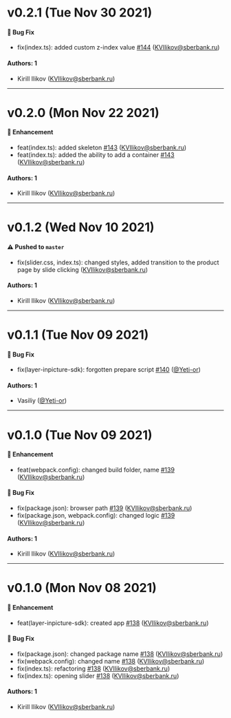 # v0.2.1 (Tue Nov 30 2021)

#### 🐛 Bug Fix

- fix(index.ts): added custom z-index value [#144](https://github.com/sberdevices/pashka/pull/144) (KVIlikov@sberbank.ru)

#### Authors: 1

- Kirill Ilikov (KVIlikov@sberbank.ru)

---

# v0.2.0 (Mon Nov 22 2021)

#### 🚀 Enhancement

- feat(index.ts): added skeleton [#143](https://github.com/sberdevices/pashka/pull/143) (KVIlikov@sberbank.ru)
- feat(index.ts): added the ability to add a container [#143](https://github.com/sberdevices/pashka/pull/143) (KVIlikov@sberbank.ru)

#### Authors: 1

- Kirill Ilikov (KVIlikov@sberbank.ru)

---

# v0.1.2 (Wed Nov 10 2021)

#### ⚠️ Pushed to `master`

- fix(slider.css, index.ts): changed styles, added transition to the product page by slide clicking (KVIlikov@sberbank.ru)

#### Authors: 1

- Kirill Ilikov (KVIlikov@sberbank.ru)

---

# v0.1.1 (Tue Nov 09 2021)

#### 🐛 Bug Fix

- fix(layer-inpicture-sdk): forgotten prepare script [#140](https://github.com/sberdevices/pashka/pull/140) ([@Yeti-or](https://github.com/Yeti-or))

#### Authors: 1

- Vasiliy ([@Yeti-or](https://github.com/Yeti-or))

---

# v0.1.0 (Tue Nov 09 2021)

#### 🚀 Enhancement

- feat(webpack.config): changed build folder, name [#139](https://github.com/sberdevices/pashka/pull/139) (KVIlikov@sberbank.ru)

#### 🐛 Bug Fix

- fix(package.json): browser path [#139](https://github.com/sberdevices/pashka/pull/139) (KVIlikov@sberbank.ru)
- fix(package.json, webpack.config): changed logic [#139](https://github.com/sberdevices/pashka/pull/139) (KVIlikov@sberbank.ru)

#### Authors: 1

- Kirill Ilikov (KVIlikov@sberbank.ru)

---

# v0.1.0 (Mon Nov 08 2021)

#### 🚀 Enhancement

- feat(layer-inpicture-sdk): created app [#138](https://github.com/sberdevices/pashka/pull/138) (KVIlikov@sberbank.ru)

#### 🐛 Bug Fix

- fix(package.json): changed package name [#138](https://github.com/sberdevices/pashka/pull/138) (KVIlikov@sberbank.ru)
- fix(webpack.config): changed name [#138](https://github.com/sberdevices/pashka/pull/138) (KVIlikov@sberbank.ru)
- fix(index.ts): refactoring [#138](https://github.com/sberdevices/pashka/pull/138) (KVIlikov@sberbank.ru)
- fix(index.ts): opening slider [#138](https://github.com/sberdevices/pashka/pull/138) (KVIlikov@sberbank.ru)

#### Authors: 1

- Kirill Ilikov (KVIlikov@sberbank.ru)

